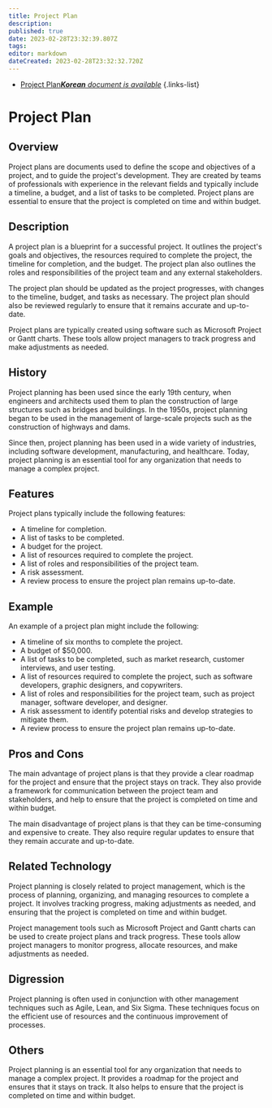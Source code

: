 ```yaml
---
title: Project Plan
description: 
published: true
date: 2023-02-28T23:32:39.807Z
tags: 
editor: markdown
dateCreated: 2023-02-28T23:32:32.720Z
---
```


- [Project Plan***Korean** document is available*](/ko/Knowledge-base/Dictionary/project-plan)
{.links-list}


# Project Plan

## Overview
Project plans are documents used to define the scope and objectives of a project, and to guide the project's development. They are created by teams of professionals with experience in the relevant fields and typically include a timeline, a budget, and a list of tasks to be completed. Project plans are essential to ensure that the project is completed on time and within budget.

## Description
A project plan is a blueprint for a successful project. It outlines the project's goals and objectives, the resources required to complete the project, the timeline for completion, and the budget. The project plan also outlines the roles and responsibilities of the project team and any external stakeholders.

The project plan should be updated as the project progresses, with changes to the timeline, budget, and tasks as necessary. The project plan should also be reviewed regularly to ensure that it remains accurate and up-to-date.

Project plans are typically created using software such as Microsoft Project or Gantt charts. These tools allow project managers to track progress and make adjustments as needed.

## History
Project planning has been used since the early 19th century, when engineers and architects used them to plan the construction of large structures such as bridges and buildings. In the 1950s, project planning began to be used in the management of large-scale projects such as the construction of highways and dams.

Since then, project planning has been used in a wide variety of industries, including software development, manufacturing, and healthcare. Today, project planning is an essential tool for any organization that needs to manage a complex project.

## Features
Project plans typically include the following features: 
- A timeline for completion. 
- A list of tasks to be completed. 
- A budget for the project. 
- A list of resources required to complete the project. 
- A list of roles and responsibilities of the project team. 
- A risk assessment. 
- A review process to ensure the project plan remains up-to-date.

## Example
An example of a project plan might include the following: 
- A timeline of six months to complete the project. 
- A budget of $50,000. 
- A list of tasks to be completed, such as market research, customer interviews, and user testing. 
- A list of resources required to complete the project, such as software developers, graphic designers, and copywriters. 
- A list of roles and responsibilities for the project team, such as project manager, software developer, and designer. 
- A risk assessment to identify potential risks and develop strategies to mitigate them. 
- A review process to ensure the project plan remains up-to-date.

## Pros and Cons
The main advantage of project plans is that they provide a clear roadmap for the project and ensure that the project stays on track. They also provide a framework for communication between the project team and stakeholders, and help to ensure that the project is completed on time and within budget.

The main disadvantage of project plans is that they can be time-consuming and expensive to create. They also require regular updates to ensure that they remain accurate and up-to-date.

## Related Technology
Project planning is closely related to project management, which is the process of planning, organizing, and managing resources to complete a project. It involves tracking progress, making adjustments as needed, and ensuring that the project is completed on time and within budget.

Project management tools such as Microsoft Project and Gantt charts can be used to create project plans and track progress. These tools allow project managers to monitor progress, allocate resources, and make adjustments as needed.

## Digression
Project planning is often used in conjunction with other management techniques such as Agile, Lean, and Six Sigma. These techniques focus on the efficient use of resources and the continuous improvement of processes.

## Others
Project planning is an essential tool for any organization that needs to manage a complex project. It provides a roadmap for the project and ensures that it stays on track. It also helps to ensure that the project is completed on time and within budget.